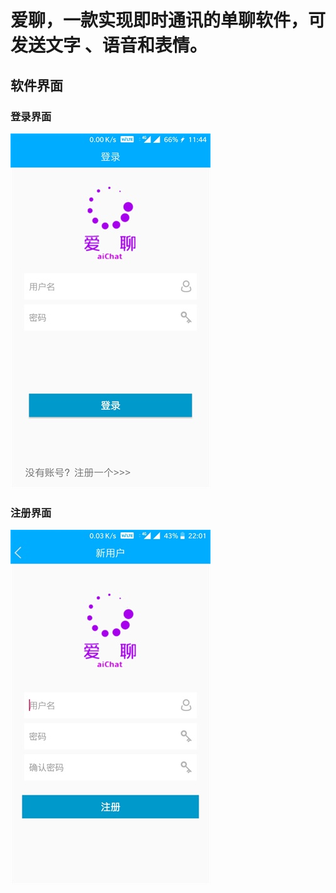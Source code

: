 # 爱聊，一款实现即时通讯的单聊软件，可发送文字 、语音和表情。
## 软件界面
### 登录界面
![登录界面](https://github.com/PeterWu520/aiChat/blob/master/images/Screenshot_20181219-114439.jpg)
### 注册界面
![注册界面](https://github.com/PeterWu520/aiChat/blob/master/images/Screenshot_20181219-220116.jpg)
